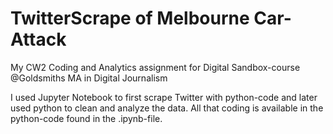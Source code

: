 # TwitterScrape of Melbourne Car-Attack
My CW2 Coding and Analytics assignment for Digital Sandbox-course @Goldsmiths MA in Digital Journalism

I used Jupyter Notebook to first scrape Twitter with python-code and later used python to clean and analyze the data. All that coding is available in the python-code found in the .ipynb-file.
